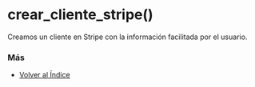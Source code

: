 # crear_cliente_stripe()

Creamos un cliente en Stripe con la información facilitada por el usuario. 

### Más

  * [Volver al Índice](./index.md)
